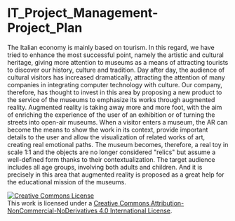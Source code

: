 # IT_Project_Management-Project_Plan

The Italian economy is mainly based on tourism. In this regard, we have tried to enhance the most successful point, namely the artistic and cultural heritage, giving more attention to museums as a means of attracting tourists to discover our history, culture and tradition.
Day after day, the audience of cultural visitors has increased dramatically, attracting the attention of many companies in integrating computer technology with culture.
Our company, therefore, has thought to invest in this area by proposing a new product to the service of the museums to emphasize its works through augmented reality.
Augmented reality is taking away more and more foot, with the aim of enriching the experience of the user of an exhibition or of turning the streets into open-air museums.
When a visitor enters a museum, the AR can become the means to show the work in its context, provide important details to the user and allow the visualization of related works of art, creating real emotional paths.
The museum becomes, therefore, a real toy in scale 1:1 and the objects are no longer considered "relics" but assume a well-defined form thanks to their contextualization.
The target audience includes all age groups, involving both adults and children. And it is precisely in this area that augmented reality is proposed as a great help for the educational mission of the museums.

<a rel="license" href="http://creativecommons.org/licenses/by-nc-nd/4.0/"><img alt="Creative Commons License" style="border-width:0" src="https://i.creativecommons.org/l/by-nc-nd/4.0/88x31.png" /></a><br />This work is licensed under a <a rel="license" href="http://creativecommons.org/licenses/by-nc-nd/4.0/">Creative Commons Attribution-NonCommercial-NoDerivatives 4.0 International License</a>.
